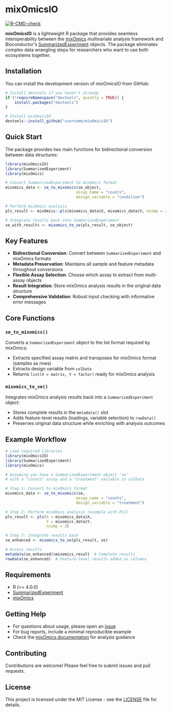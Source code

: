 # mixOmicsIO

[![R-CMD-check](https://github.com/username/mixOmicsIO/workflows/R-CMD-check/badge.svg)](https://github.com/username/mixOmicsIO/actions)

**mixOmicsIO** is a lightweight R package that provides seamless interoperability between the [mixOmics](http://mixomics.org/) multivariate analysis framework and Bioconductor's [SummarizedExperiment](https://bioconductor.org/packages/SummarizedExperiment/) objects. The package eliminates complex data wrangling steps for researchers who want to use both ecosystems together.

## Installation

You can install the development version of mixOmicsIO from GitHub:

```r
# Install devtools if you haven't already
if (!requireNamespace("devtools", quietly = TRUE)) {
    install.packages("devtools")
}

# Install mixOmicsIO
devtools::install_github("username/mixOmicsIO")
```

## Quick Start

The package provides two main functions for bidirectional conversion between data structures:

```r
library(mixOmicsIO)
library(SummarizedExperiment)
library(mixOmics)

# Convert SummarizedExperiment to mixOmics format
mixomics_data <- se_to_mixomics(se_object, 
                               assay_name = "counts", 
                               design_variable = "condition")

# Perform mixOmics analysis
pls_result <- mixOmics::pls(mixomics_data$X, mixomics_data$Y, ncomp = 2)

# Integrate results back into SummarizedExperiment
se_with_results <- mixomics_to_se(pls_result, se_object)
```

## Key Features

- **Bidirectional Conversion**: Convert between `SummarizedExperiment` and mixOmics formats
- **Metadata Preservation**: Maintains all sample and feature metadata throughout conversions
- **Flexible Assay Selection**: Choose which assay to extract from multi-assay objects
- **Result Integration**: Store mixOmics analysis results in the original data structure
- **Comprehensive Validation**: Robust input checking with informative error messages

## Core Functions

### `se_to_mixomics()`

Converts a `SummarizedExperiment` object to the list format required by mixOmics:

- Extracts specified assay matrix and transposes for mixOmics format (samples as rows)
- Extracts design variable from `colData` 
- Returns `list(X = matrix, Y = factor)` ready for mixOmics analysis

### `mixomics_to_se()`

Integrates mixOmics analysis results back into a `SummarizedExperiment` object:

- Stores complete results in the `metadata()` slot
- Adds feature-level results (loadings, variable selection) to `rowData()`
- Preserves original data structure while enriching with analysis outcomes

## Example Workflow

```r
# Load required libraries
library(mixOmicsIO)
library(SummarizedExperiment)
library(mixOmics)

# Assuming you have a SummarizedExperiment object 'se'
# with a "counts" assay and a "treatment" variable in colData

# Step 1: Convert to mixOmics format
mixomics_data <- se_to_mixomics(se, 
                               assay_name = "counts", 
                               design_variable = "treatment")

# Step 2: Perform mixOmics analysis (example with PLS)
pls_result <- pls(X = mixomics_data$X, 
                  Y = mixomics_data$Y, 
                  ncomp = 3)

# Step 3: Integrate results back
se_enhanced <- mixomics_to_se(pls_result, se)

# Access results
metadata(se_enhanced)$mixomics_result  # Complete results
rowData(se_enhanced)  # Feature-level results added as columns
```

## Requirements

- R (>= 4.0.0)
- [SummarizedExperiment](https://bioconductor.org/packages/SummarizedExperiment/)
- [mixOmics](http://mixomics.org/)

## Getting Help

- For questions about usage, please open an [issue](https://github.com/username/mixOmicsIO/issues)
- For bug reports, include a minimal reproducible example
- Check the [mixOmics documentation](http://mixomics.org/mixomics/) for analysis guidance

## Contributing

Contributions are welcome! Please feel free to submit issues and pull requests.

## License

This project is licensed under the MIT License - see the [LICENSE](LICENSE) file for details.
